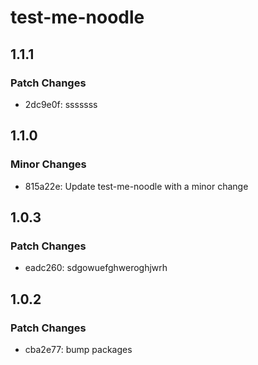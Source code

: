 # test-me-noodle

## 1.1.1

### Patch Changes

- 2dc9e0f: sssssss

## 1.1.0

### Minor Changes

- 815a22e: Update test-me-noodle with a minor change

## 1.0.3

### Patch Changes

- eadc260: sdgowuefghweroghjwrh

## 1.0.2

### Patch Changes

- cba2e77: bump packages
